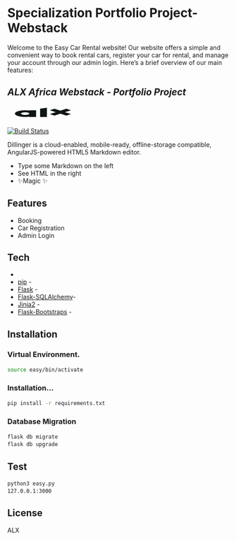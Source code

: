 
# Specialization Portfolio Project-Webstack

Welcome to the Easy Car Rental website! Our website offers a simple and convenient way to book rental cars, register your car for rental, and manage your account through our admin login. Here’s a brief overview of our main features:

## _ALX Africa Webstack - Portfolio Project_

[![N|Solid](https://github.com/stivemok/Specialization-Portfolio/blob/main/easyCarRental/app/static/css/cars/Demo/powerdBy.jpeg?raw=true)](https://github.com/stivemok/Specialization-Portfolio/blob/main/easyCarRental/app/static/css/cars/Demo/powerdBy.jpeg?raw=true)

[![Build Status](https://travis-ci.org/joemccann/dillinger.svg?branch=master)](https://travis-ci.org/joemccann/dillinger)

Dillinger is a cloud-enabled, mobile-ready, offline-storage compatible,
AngularJS-powered HTML5 Markdown editor.

- Type some Markdown on the left
- See HTML in the right
- ✨Magic ✨

## Features

- Booking
- Car Registration
- Admin Login

## Tech

- [Python 3]: https://www.python.org/downloads/
- [pip]() - 
- [Flask]() - 
- [Flask-SQLAlchemy]()-
- [Jinja2]() - 
- [Flask-Bootstraps]() - 



## Installation

### Virtual Environment.

```sh
source easy/bin/activate
```

### Installation...

```sh
pip install -r requirements.txt
```
### Database Migration 
```sh
flask db migrate
flask db upgrade
```
## Test

```sh
python3 easy.py
127.0.0.1:3000
```

## License

ALX

